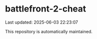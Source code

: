 # battlefront-2-cheat

Last updated: 2025-06-03 22:23:07

This repository is automatically maintained.
